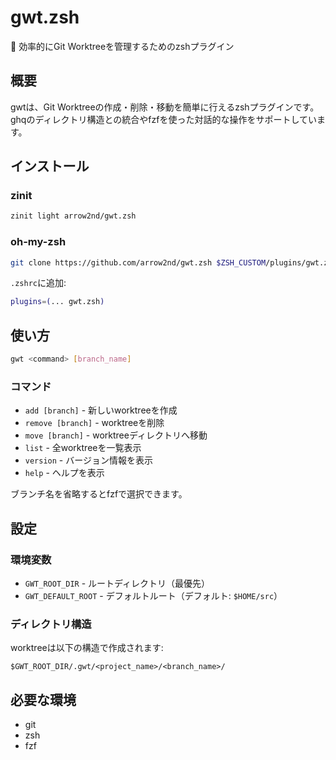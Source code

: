 # gwt.zsh

🌳 効率的にGit Worktreeを管理するためのzshプラグイン

## 概要

gwtは、Git
Worktreeの作成・削除・移動を簡単に行えるzshプラグインです。ghqのディレクトリ構造との統合やfzfを使った対話的な操作をサポートしています。

## インストール

### zinit

```zsh
zinit light arrow2nd/gwt.zsh
```

### oh-my-zsh

```bash
git clone https://github.com/arrow2nd/gwt.zsh $ZSH_CUSTOM/plugins/gwt.zsh
```

`.zshrc`に追加:

```zsh
plugins=(... gwt.zsh)
```

## 使い方

```bash
gwt <command> [branch_name]
```

### コマンド

- `add [branch]` - 新しいworktreeを作成
- `remove [branch]` - worktreeを削除
- `move [branch]` - worktreeディレクトリへ移動
- `list` - 全worktreeを一覧表示
- `version` - バージョン情報を表示
- `help` - ヘルプを表示

ブランチ名を省略するとfzfで選択できます。

## 設定

### 環境変数

- `GWT_ROOT_DIR` - ルートディレクトリ（最優先）
- `GWT_DEFAULT_ROOT` - デフォルトルート（デフォルト: `$HOME/src`）

### ディレクトリ構造

worktreeは以下の構造で作成されます:

```
$GWT_ROOT_DIR/.gwt/<project_name>/<branch_name>/
```

## 必要な環境

- git
- zsh
- fzf
